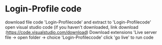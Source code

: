 # Login-Profile code
download file code 'Login-Profilecode' and extract to 'Login-Profilecode'
open visual studio code (if you haven't downloaded, link download :https://code.visualstudio.com/download)
Download extensions 'Live server
file -> open folder -> choice 'Login-Profileccode'
click 'go live' to run code
